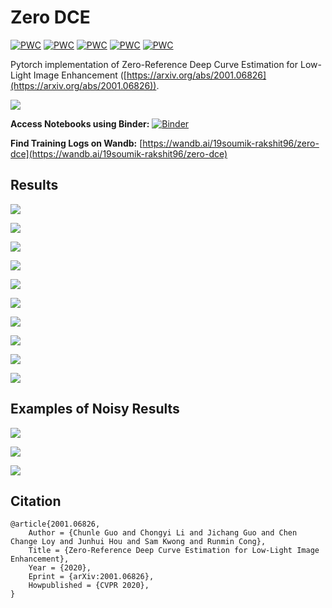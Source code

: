 # Zero DCE

[![PWC](https://img.shields.io/endpoint.svg?url=https://paperswithcode.com/badge/zero-reference-deep-curve-estimation-for-low/low-light-image-enhancement-on-dicm)](https://paperswithcode.com/sota/low-light-image-enhancement-on-dicm?p=zero-reference-deep-curve-estimation-for-low)
[![PWC](https://img.shields.io/endpoint.svg?url=https://paperswithcode.com/badge/zero-reference-deep-curve-estimation-for-low/low-light-image-enhancement-on-lime)](https://paperswithcode.com/sota/low-light-image-enhancement-on-lime?p=zero-reference-deep-curve-estimation-for-low)
[![PWC](https://img.shields.io/endpoint.svg?url=https://paperswithcode.com/badge/zero-reference-deep-curve-estimation-for-low/low-light-image-enhancement-on-mef)](https://paperswithcode.com/sota/low-light-image-enhancement-on-mef?p=zero-reference-deep-curve-estimation-for-low)
[![PWC](https://img.shields.io/endpoint.svg?url=https://paperswithcode.com/badge/zero-reference-deep-curve-estimation-for-low/low-light-image-enhancement-on-npe)](https://paperswithcode.com/sota/low-light-image-enhancement-on-npe?p=zero-reference-deep-curve-estimation-for-low)
[![PWC](https://img.shields.io/endpoint.svg?url=https://paperswithcode.com/badge/zero-reference-deep-curve-estimation-for-low/low-light-image-enhancement-on-vv)](https://paperswithcode.com/sota/low-light-image-enhancement-on-vv?p=zero-reference-deep-curve-estimation-for-low)

Pytorch implementation of Zero-Reference Deep Curve Estimation for Low-Light Image Enhancement ([https://arxiv.org/abs/2001.06826](https://arxiv.org/abs/2001.06826)).

![](https://li-chongyi.github.io/Zero-DCE_files/framework.png)

**Access Notebooks using Binder:** [![Binder](https://mybinder.org/badge_logo.svg)](https://mybinder.org/v2/gh/soumik12345/Zero-DCE/HEAD)

**Find Training Logs on Wandb:** [https://wandb.ai/19soumik-rakshit96/zero-dce](https://wandb.ai/19soumik-rakshit96/zero-dce)

## Results

![](./assets/inference_1.png)

![](./assets/inference_2.png)

![](./assets/inference_3.png)

![](./assets/inference_4.png)

![](./assets/inference_7.jpeg)

![](./assets/inference_8.jpeg)

![](./assets/inference_9.png)

![](./assets/inference_10.png)

![](./assets/inference_11.png)

![](./assets/inference_12.png)

## Examples of Noisy Results

![](./assets/inference_5.png)

![](./assets/inference_6.jpeg)

![](./assets/inference_13.png)

## Citation

```
@article{2001.06826,
    Author = {Chunle Guo and Chongyi Li and Jichang Guo and Chen Change Loy and Junhui Hou and Sam Kwong and Runmin Cong},
    Title = {Zero-Reference Deep Curve Estimation for Low-Light Image Enhancement},
    Year = {2020},
    Eprint = {arXiv:2001.06826},
    Howpublished = {CVPR 2020},
}
```
